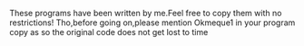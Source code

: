These programs have been written by me.Feel free to copy them with no restrictions!
Tho,before going on,please mention Okmeque1 in your program copy as so the original code does not get lost to time
